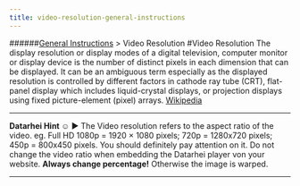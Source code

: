 ```yaml
---
title: video-resolution-general-instructions
---
```

######[General Instructions](../wiki/general-instructions.html) > Video Resolution
#Video Resolution
The display resolution or display modes of a digital television, computer monitor or display device is the number of distinct pixels in each dimension that can be displayed. It can be an ambiguous term especially as the displayed resolution is controlled by different factors in cathode ray tube (CRT), flat-panel display which includes liquid-crystal displays, or projection displays using fixed picture-element (pixel) arrays. <a href="https://en.wikipedia.org/wiki/Display_resolution" target="_blank">Wikipedia</a>

---  
**Datarhei Hint ☺** ► The Video resolution refers to the aspect ratio of the video. eg. Full HD 1080p = 1920 × 1080 pixels; 720p = 1280x720 pixels; 450p = 800x450 pixels. You should definitely pay attention on it. Do not change the video ratio when embedding the Datarhei player von your website. **Always change percentage!** Otherwise the image is warped.

---